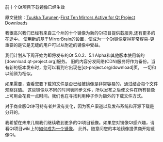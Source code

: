 前十个Qt项目下载镜像已经生效

原文链接：[Tuukka Turunen](https://blog.qt.digia.com/blog/author/tuturune/)-[First Ten Mirrors Active for Qt Project Downloads](http://blog.qt.digia.com/blog/2013/04/05/first-ten-mirrors-active-for-qt-project-downloads/)

我很高兴我们已经有来自三个州的十个镜像为新的Qt项目提供载服务,还有更多的在途中。
使用新的基于MirrorBrain的设置，使成为一个Qt镜像变得非常容易-更重要的是它是无缝的用户可以从附近的镜像中受益。

我们计划从下周开始为即将发布的Qt 5.0.2、5.1 Alpha和其他版本使用新的[download.qt-project.org]服务。
旧的内容分发网络(CDN)服务将作为备份。当有新的版本发布时，您可以看到它出现在[qt-project.org/download]页，
一切和以前颇为相似。

如果需要，查看您要下载的文件是否已经被镜像是非常容易的，通过结合每个文件观察[详情](http://download.qt-project.org/official_releases/qtcreator/2.7/2.7.0/qt-creator-2.7.0-src.zip.mirrorlist)。
这些镜像以不同的时间表同步文件，所以发布之后使文件在所有镜像上可用会花费一点时间。我们也在寻找利用种子作为额外的下载文件方式。

对于商业版Qt许可持有者并没有变化，因为客户渠道以及发布系统和开源下载是分开的。

我希望在未来几周我们继续收到更多的Qt项目镜像。如果您对镜像Qt感兴趣，请看Qt项目wiki上的[如何成为一个镜像](http://qt-project.org/wiki/mirror_howto)。
此外，随意问您的本地镜像提供商开始镜像Qt。